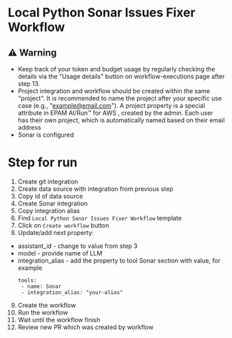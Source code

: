 # Local Python Sonar Issues Fixer Workflow

## ⚠️ Warning

- Keep track of your token and budget usage by regularly checking the details via the "Usage details" button on workflow-executions page after step 13.
- Project integration and workflow should be created within the same "project". It is recommended to name the project after your specific use case (e.g., "example@email.com").
  A project property is a special attribute in EPAM AI/Run™ for AWS , created by the admin. Each user has their own project, which is automatically named based on their email address
- Sonar is configured 



# Step for run
1. Create git integration 
2. Create data source with integration from previous step
3. Copy id of data source 
4. Create Sonar integration 
5. Copy integration alias
6. Find ```Local Python Sonar Issues Fixer Workflow``` template  
7. Click on ```Create workflow``` button
8. Update/add next property:
 - assistant_id - change to value from step 3
 - model - provide name of LLM 
 - integration_alias - add the property to tool Sonar section with value, for example  
   ```
   tools:
    - name: Sonar
    - integration_alias: "your-alias"
   ```
9. Create the workflow
10. Run the workflow 
11. Wait until the workflow finish 
12. Review new PR which was created by workflow 